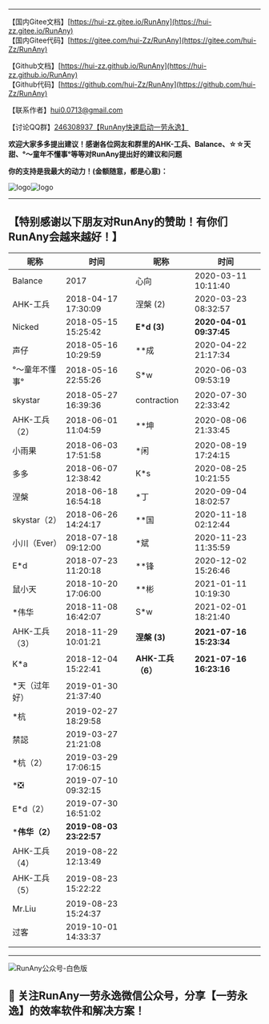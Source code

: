 
---

【国内Gitee文档】[https://hui-zz.gitee.io/RunAny](https://hui-zz.gitee.io/RunAny)  
【国内Gitee代码】[https://gitee.com/hui-Zz/RunAny](https://gitee.com/hui-Zz/RunAny)  

【Github文档】[https://hui-zz.github.io/RunAny](https://hui-zz.github.io/RunAny)  
【Github代码】[https://github.com/hui-Zz/RunAny](https://github.com/hui-Zz/RunAny)  

【联系作者】hui0.0713@gmail.com

【讨论QQ群】[246308937【RunAny快速启动一劳永逸】](https://jq.qq.com/?_wv=1027&k=445Ug7u)

**欢迎大家多多提出建议！感谢各位网友和群里的AHK-工兵、Balance、☆☆天甜、°～童年不懂事°等等对RunAny提出好的建议和问题**

**你的支持是我最大的动力！(金额随意，都是心意)：**

![logo](/assets/images/支持RunAny.jpg ':size=280x280')![logo](/assets/images/支持RunAny.png ':size=280x280')

---

## 【特别感谢以下朋友对RunAny的赞助！有你们RunAny会越来越好！】

| 昵称           | 时间                    | 昵称              | 时间                    |
| -------------- | ----------------------- | ----------------- | ----------------------- |
| Balance        | 2017                    | 心向              | 2020-03-11 10:11:40     |
| AHK-工兵       | 2018-04-17 17:30:09     | 涅槃 (2)          | 2020-03-23 08:32:57     |
| Nicked         | 2018-05-15 15:25:42     | **E*d (3)**       | **2020-04-01 09:37:45** |
| 声仔           | 2018-05-16 10:29:59     | **成              | 2020-04-22 21:17:34     |
| °～童年不懂事° | 2018-05-16 22:55:26     | S*w               | 2020-06-03 09:53:19     |
| skystar        | 2018-05-27 16:39:36     | contraction       | 2020-07-30 22:33:42     |
| AHK-工兵（2）  | 2018-06-01 11:04:59     | **坤              | 2020-08-06 21:33:45     |
| 小雨果         | 2018-06-03 17:51:58     | *闲               | 2020-08-19 17:24:15     |
| 多多           | 2018-06-07 12:38:42     | K*s               | 2020-08-25 10:21:55     |
| 涅槃           | 2018-06-18 16:54:18     | *丁               | 2020-09-04 18:02:57     |
| skystar（2）   | 2018-06-26 14:24:17     | **国              | 2020-11-18 02:12:44     |
| 小川（Ever）   | 2018-07-18 09:12:00     | *斌               | 2020-11-23 11:35:59     |
| E*d            | 2018-07-23 11:20:18     | **锋              | 2020-12-02 15:26:46     |
| 鼠小天         | 2018-10-20 17:06:00     | **彬              | 2021-01-11 10:19:30     |
| *伟华          | 2018-11-08 16:42:07     | S*w               | 2021-02-01 18:21:40     |
| AHK-工兵（3）  | 2018-11-29 10:01:21     | **涅槃 (3)**      | **2021-07-16 15:23:34** |
| K*a            | 2018-12-04 15:22:41     | **AHK-工兵（6）** | **2021-07-16 16:23:16** |
| *天（过年好）  | 2019-01-30 21:37:40     |                   |                         |
| *杭            | 2019-02-27 18:29:58     |                   |                         |
| 禁誋           | 2019-03-27 21:21:08     |                   |                         |
| *杭（2）       | 2019-03-29 17:06:15     |                   |                         |
| *❎             | 2019-07-10 09:32:15     |                   |                         |
| E*d（2）       | 2019-07-30 16:51:02     |                   |                         |
| ***伟华（2）** | **2019-08-03 23:22:57** |                   |                         |
| AHK-工兵（4）  | 2019-08-22 12:13:49     |                   |                         |
| AHK-工兵（5）  | 2019-08-23 15:22:22     |                   |                         |
| Mr.Liu         | 2019-08-23 15:24:37     |                   |                         |
| 过客           | 2019-10-01 14:33:37     |                   |                         |
|                |                         |                   |                         |

---

![RunAny公众号-白色版](/assets/images/RunAny公众号-白色版.jpg)

## 📢 关注RunAny一劳永逸微信公众号，分享【一劳永逸】的效率软件和解决方案！

